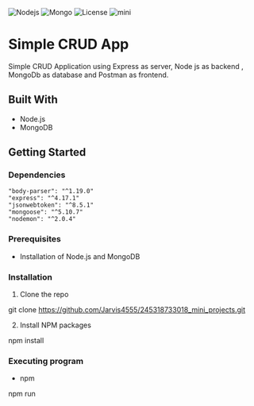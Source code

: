 ![Nodejs](https://img.shields.io/badge/nodejs-v12.18.4-blue.svg)
![Mongo](https://img.shields.io/badge/mongodb-v4.4.1-informational.svg)
![License](http://img.shields.io/:license-mit-green.svg?style=flat-square)
![mini](https://img.shields.io/static/v1?&message=mini_project&color=<9cf>)








# Simple CRUD App
Simple CRUD Application using Express as server, Node js as backend , MongoDb as database and Postman as frontend.

## Built With

- Node.js
- MongoDB

## Getting Started

### Dependencies
    "body-parser": "^1.19.0"
    "express": "^4.17.1"
    "jsonwebtoken": "^8.5.1"
    "mongoose": "^5.10.7"
    "nodemon": "^2.0.4"



### Prerequisites

* Installation of Node.js and MongoDB

### Installation
1. Clone the repo

git clone https://github.com/Jarvis4555/245318733018_mini_projects.git

2. Install NPM packages

npm install



### Executing program


- npm

npm run 
